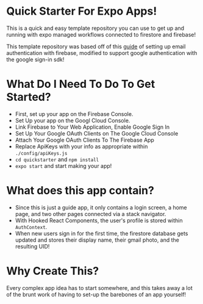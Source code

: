 # Quick Starter For Expo Apps!

This is a quick and easy template repository you can use to get up and running with expo managed workflows connected to firestore and firebase!

This template repository was based off of this [guide](https://blog.logrocket.com/how-to-set-up-email-authentication-with-react-native-react-navigation-and-firebase/) of setting up email authentication with firebase, modified to support google authentication with the google sign-in sdk!

# What Do I Need To Do To Get Started?

- First, set up your app on the Firebase Console.
- Set Up your app on the Googl Cloud Console.
- Link Firebase to Your Web Application, Enable Google Sign In
- Set Up Your Google OAuth Clients on The Google Cloud Console
- Attach Your Google OAuth Clients To The Firebase App
- Replace ApiKeys with your info as appropriate within `./config/apiKeys.js`
- `cd quickstarter` and `npm install`
- `expo start` and start making your app!

# What does this app contain?

- Since this is just a guide app, it only contains a login screen, a home page, and two other pages connected via a stack navigator.
- With Hooked React Components, the user's profile is stored within `AuthContext`.
- When new users sign in for the first time, the firestore database gets updated and stores their display name, their gmail photo, and the resulting UID!

# Why Create This?

Every complex app idea has to start somewhere, and this takes away a lot of the brunt work of having to set-up the barebones of an app yourself!

